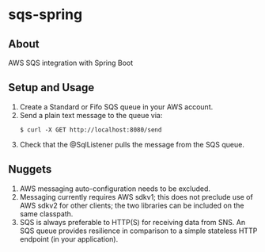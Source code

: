 # sqs-spring

## About
AWS SQS integration with Spring Boot

## Setup and Usage
1.  Create a Standard or Fifo SQS queue in your AWS account. 
2.  Send a plain text message to the queue via: 
    ```
    $ curl -X GET http://localhost:8080/send
    ```
3.  Check that the @SqlListener pulls the message from the SQS queue.

## Nuggets
1.  AWS messaging auto-configuration needs to be excluded.
2.  Messaging currently requires AWS sdkv1; this does not preclude use of AWS sdkv2 for other clients; the two libraries can be included on the same classpath.
3.  SQS is always preferable to HTTP(S) for receiving data from SNS. An SQS queue provides resilience in comparison to a simple stateless HTTP endpoint (in your application).
 


